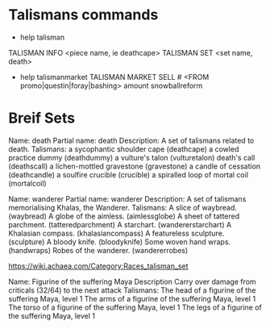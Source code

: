 # Talismans commands
- help talisman

TALISMAN INFO <piece name, ie deathcape>
TALISMAN SET <set name, death>

- help talismanmarket
TALISMAN MARKET SELL # <piece> <FROM promo|questin|foray|bashing> amount
snowballreform

# Breif Sets
Name: death
    Partial name: 
        death
    Description: 
        A set of talismans related to death.
    Talismans:
        a sycophantic shoulder cape (deathcape)
        a cowled practice dummy (deathdummy)
        a vulture's talon (vulturetalon)
        death's call (deathscall)
        a lichen-mottled gravestone (gravestone)
        a candle of cessation (deathcandle)
        a soulfire crucible (crucible)
        a spiralled loop of mortal coil (mortalcoil)

Name: wanderer
    Partial name: 
        wanderer
    Description: 
        A set of talismans memorialising Khalas, the Wanderer.
    Talismans:
        A slice of waybread. (waybread)
        A globe of the aimless. (aimlessglobe)
        A sheet of tattered parchment. (tatteredparchment)
        A starchart. (wandererstarchart)
        A Khalasian compass. (khalasiancompass)
        A featureless sculpture. (sculpture)
        A bloody knife. (bloodyknife)
        Some woven hand wraps. (handwraps)
        Robes of the wanderer. (wandererrobes)

https://wiki.achaea.com/Category:Races_talisman_set

Name: Figurine of the suffering Maya
    Description
        Carry over damage from criticals (32/64) to the next attack
    Talismans:
        The head of a figurine of the suffering Maya, level 1
        The arms of a figurine of the suffering Maya, level 1
        The torso of a figurine of the suffering Maya, level 1
        The legs of a figurine of the suffering Maya, level 1
